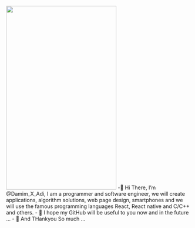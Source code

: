 <img src="https://github.com/user-attachments/assets/0e2b770f-0a82-4e26-9d62-9d8c87718c6c" width="300" height="500"> -👋 Hi There, I’m @Damim_X_Adi, I am a programmer and software engineer, we will create applications, algorithm solutions,
                                                                                                             web page design, smartphones and we will use the famous programming languages React, React native and C/C++ and others.
                                                                                                        - 👀 I hope my GitHub will be useful to you now and in the future ...
                                                                                                        - 💞️ And THankyou So much ...
